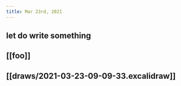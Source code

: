 ```yaml
---
title: Mar 23rd, 2021
---
```


## let do write something
## [[foo]]
## [[draws/2021-03-23-09-09-33.excalidraw]]
